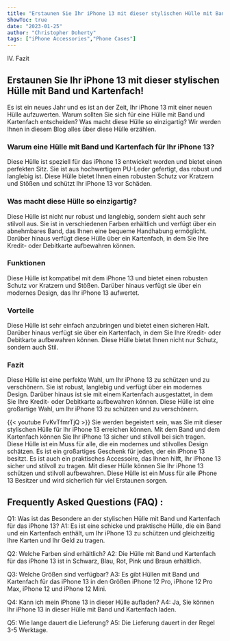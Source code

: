 ```yaml
---
title: "Erstaunen Sie Ihr iPhone 13 mit dieser stylischen Hülle mit Band und Kartenfach!"
ShowToc: true 
date: "2023-01-25"
author: "Christopher Doherty" 
tags: ["iPhone Accessories","Phone Cases"]
---
```

IV. Fazit

## Erstaunen Sie Ihr iPhone 13 mit dieser stylischen Hülle mit Band und Kartenfach!
Es ist ein neues Jahr und es ist an der Zeit, Ihr iPhone 13 mit einer neuen Hülle aufzuwerten. Warum sollten Sie sich für eine Hülle mit Band und Kartenfach entscheiden? Was macht diese Hülle so einzigartig? Wir werden Ihnen in diesem Blog alles über diese Hülle erzählen.

### Warum eine Hülle mit Band und Kartenfach für Ihr iPhone 13?
Diese Hülle ist speziell für das iPhone 13 entwickelt worden und bietet einen perfekten Sitz. Sie ist aus hochwertigem PU-Leder gefertigt, das robust und langlebig ist. Diese Hülle bietet Ihnen einen robusten Schutz vor Kratzern und Stößen und schützt Ihr iPhone 13 vor Schäden.

### Was macht diese Hülle so einzigartig?
Diese Hülle ist nicht nur robust und langlebig, sondern sieht auch sehr stilvoll aus. Sie ist in verschiedenen Farben erhältlich und verfügt über ein abnehmbares Band, das Ihnen eine bequeme Handhabung ermöglicht. Darüber hinaus verfügt diese Hülle über ein Kartenfach, in dem Sie Ihre Kredit- oder Debitkarte aufbewahren können.

### Funktionen
Diese Hülle ist kompatibel mit dem iPhone 13 und bietet einen robusten Schutz vor Kratzern und Stößen. Darüber hinaus verfügt sie über ein modernes Design, das Ihr iPhone 13 aufwertet.

### Vorteile
Diese Hülle ist sehr einfach anzubringen und bietet einen sicheren Halt. Darüber hinaus verfügt sie über ein Kartenfach, in dem Sie Ihre Kredit- oder Debitkarte aufbewahren können. Diese Hülle bietet Ihnen nicht nur Schutz, sondern auch Stil.

### Fazit
Diese Hülle ist eine perfekte Wahl, um Ihr iPhone 13 zu schützen und zu verschönern. Sie ist robust, langlebig und verfügt über ein modernes Design. Darüber hinaus ist sie mit einem Kartenfach ausgestattet, in dem Sie Ihre Kredit- oder Debitkarte aufbewahren können. Diese Hülle ist eine großartige Wahl, um Ihr iPhone 13 zu schützen und zu verschönern.

{{< youtube FvKvTfmrTjQ >}} 
Sie werden begeistert sein, was Sie mit dieser stylischen Hülle für Ihr iPhone 13 erreichen können. Mit dem Band und dem Kartenfach können Sie Ihr iPhone 13 sicher und stilvoll bei sich tragen. Diese Hülle ist ein Muss für alle, die ein modernes und stilvolles Design schätzen. Es ist ein großartiges Geschenk für jeden, der ein iPhone 13 besitzt. Es ist auch ein praktisches Accessoire, das Ihnen hilft, Ihr iPhone 13 sicher und stilvoll zu tragen. Mit dieser Hülle können Sie Ihr iPhone 13 schützen und stilvoll aufbewahren. Diese Hülle ist ein Muss für alle iPhone 13 Besitzer und wird sicherlich für viel Erstaunen sorgen.

## Frequently Asked Questions (FAQ) :
Q1: Was ist das Besondere an der stylischen Hülle mit Band und Kartenfach für das iPhone 13?
A1: Es ist eine schicke und praktische Hülle, die ein Band und ein Kartenfach enthält, um Ihr iPhone 13 zu schützen und gleichzeitig Ihre Karten und Ihr Geld zu tragen.

Q2: Welche Farben sind erhältlich?
A2: Die Hülle mit Band und Kartenfach für das iPhone 13 ist in Schwarz, Blau, Rot, Pink und Braun erhältlich.

Q3: Welche Größen sind verfügbar?
A3: Es gibt Hüllen mit Band und Kartenfach für das iPhone 13 in den Größen iPhone 12 Pro, iPhone 12 Pro Max, iPhone 12 und iPhone 12 Mini.

Q4: Kann ich mein iPhone 13 in dieser Hülle aufladen?
A4: Ja, Sie können Ihr iPhone 13 in dieser Hülle mit Band und Kartenfach laden.

Q5: Wie lange dauert die Lieferung?
A5: Die Lieferung dauert in der Regel 3-5 Werktage.



